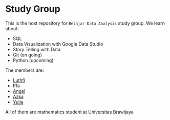# Study Group

This is the host repository for `Belajar Data Analysis` study group.
We learn about:
* SQL
* Data Visualization with Google Data Studio
* Story Telling with Data
* Git (on going)
* Python (upcoming)

The members are:
* [Luthfi](https://github.com/luthfioye)
* Iffa
* [Angel](https://github.com/angelwijaya06)
* [Azka](https://datastudio.google.com/u/0/reporting/10ca9566-db2a-4be1-b40f-14e1667536be/page/LkNzB)
* [Yulia](https://github.com/YuliaRatsa)

All of them are mathematics student at Universitas Brawijaya

